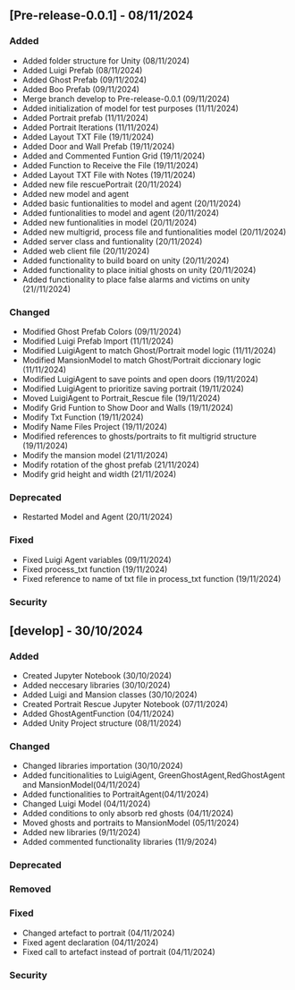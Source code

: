 ## [Pre-release-0.0.1] - 08/11/2024

### Added

* Added folder structure for Unity (08/11/2024)
* Added Luigi Prefab (08/11/2024)
* Added Ghost Prefab (09/11/2024)
* Added Boo Prefab (09/11/2024)
* Merge branch develop to Pre-release-0.0.1 (09/11/2024)
* Added initialization of model for test purposes (11/11/2024)
* Added Portrait prefab (11/11/2024)
* Added Portrait Iterations (11/11/2024)
* Added Layout TXT File (19/11/2024)
* Added Door and Wall Prefab (19/11/2024)
* Added and Commented Funtion Grid (19/11/2024)
* Added Function to Receive the File (19/11/2024)
* Added Layout TXT File with Notes (19/11/2024)
* Added new file rescuePortrait (20/11/2024)
* Added new model and agent
* Added basic funtionalities to model and agent (20/11/2024)
* Added funtionalities to model and agent (20/11/2024)
* Added new funtionalities in model (20/11/2024)
* Added new multigrid, process file and funtionalities model (20/11/2024)
* Added server class and funtionality (20/11/2024)
* Added web client file (20/11/2024)
* Added functionality to build board on unity (20/11/2024)
* Added functionality to place initial ghosts on unity (20/11/2024)
* Added functionality to place false alarms and victims on unity (21//11/2024)

### Changed

* Modified Ghost Prefab Colors (09/11/2024)
* Modified Luigi Prefab Import (11/11/2024)
* Modified LuigiAgent to match Ghost/Portrait model logic (11/11/2024)
* Modified MansionModel to match Ghost/Portrait diccionary logic (11/11/2024)
* Modified LuigiAgent to save points and open doors (19/11/2024)
* Modified LuigiAgent to prioritize saving portrait (19/11/2024)
* Moved LuigiAgent to Portrait_Rescue file (19/11/2024)
* Modify Grid Funtion to Show Door and Walls (19/11/2024)
* Modify Txt Function (19/11/2024)
* Modify Name Files Project (19/11/2024)
* Modified references to ghosts/portraits to fit multigrid structure (19/11/2024)
* Modify the mansion model (21/11/2024)
* Modify rotation of the ghost prefab (21/11/2024)
* Modify grid height and width (21/11/2024)

### Deprecated

* Restarted Model and Agent (20/11/2024)

### Fixed

* Fixed Luigi Agent variables (09/11/2024)
* Fixed process_txt function (19/11/2024)
* Fixed reference to name of txt file in process_txt function (19/11/2024)

### Security

## [develop] - 30/10/2024

### Added

- Created Jupyter Notebook (30/10/2024)
- Added neccesary libraries (30/10/2024)
- Added Luigi and Mansion classes (30/10/2024)
- Created Portrait Rescue Jupyter Notebook (07/11/2024)
- Added GhostAgentFunction (04/11/2024)
- Added Unity Project structure (08/11/2024)

### Changed

* Changed libraries importation (30/10/2024)
* Added funcitionalities to LuigiAgent, GreenGhostAgent,RedGhostAgent and MansionModel(04/11/2024)
* Added functionalities to PortraitAgent(04/11/2024)
* Changed Luigi Model (04/11/2024)
* Added conditions to only absorb red ghosts (04/11/2024)
* Moved ghosts and portraits to MansionModel (05/11/2024)
* Added new libraries (9/11/2024)
* Added commented functionality libraries (11/9/2024)

### Deprecated

### Removed

### Fixed

* Changed artefact to portrait (04/11/2024)
* Fixed agent declaration (04/11/2024)
* Fixed call to artefact instead of portrait (04/11/2024)

### Security
